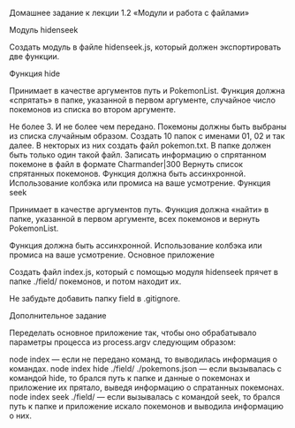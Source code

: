 Домашнее задание к лекции 1.2 «Модули и работа с файлами»

Модуль hidenseek

Создать модуль в файле hidenseek.js, который должен экспортировать две функции.

Функция hide

Принимает в качестве аргументов путь и PokemonList. Функция должна «спрятать» в папке, указанной в первом аргументе, случайное число покемонов из списка во втором аргументе.

Не более 3.
И не более чем передано.
Покемоны должны быть выбраны из списка случайным образом.
Cоздать 10 папок с именами 01, 02 и так далее.
В некторых из них создать файл pokemon.txt. В папке должен быть только один такой файл.
Записать информацию о спрятанном покемоне в файл в формате Charmander|300
Вернуть список спрятанных покемонов.
Функция должна быть ассинхронной. Использование колбэка или промиса на ваше усмотрение.
Функция seek

Принимает в качестве аргументов путь. Функция должна «найти» в папке, указанной в первом аргументе, всех покемонов и вернуть PokemonList.

Функция должна быть ассинхронной. Использование колбэка или промиса на ваше усмотрение.
Основное приложение

Создать файл index.js, который с помощью модуля hidenseek прячет в папке ./field/ покемонов, и потом находит их.

Не забудьте добавить папку field в .gitignore.

Дополнительное задание

Переделать основное приложение так, чтобы оно обрабатывало параметры процесса из process.argv следующим образом:

node index — если не передано команд, то выводилась информация о командах.
node index hide ./field/ ./pokemons.json — если вызывалась с командой hide, то брался путь к папке и данные о покемонах и приложение их прятало, выведя информацию о спратанных покемонах.
node index seek ./field/ — если вызывалась с командой seek, то брался путь к папке и приложение искало покемонов и выводила информацию о них.
